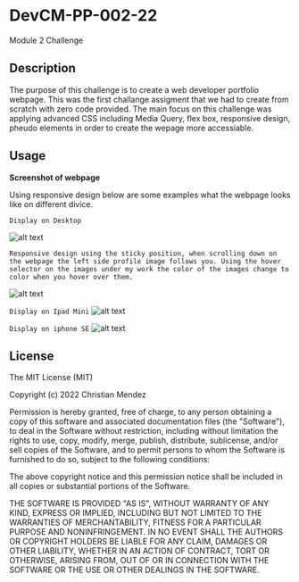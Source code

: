 # DevCM-PP-002-22
Module 2 Challenge  

## Description
The purpose of this challenge is to create a web developer portfolio webpage. This was the first challange assigment that we had to create from scratch with zero code provided. The main focus on this challenge was applying advanced CSS including Media Query, flex box, responsive design, pheudo elements in order to create the wepage more accessiable.

## Usage

**Screenshot of webpage** 

Using responsive design below are some examples what the webpage looks like on different divice. 

```Display on Desktop```

![alt text](./assets/images/Screen%20Shot%202022-11-03%20at%2012.32.00%20PM.png)

```Responsive design using the sticky position, when scrolling down on the webpage the left side profile image follows you. Using the hover selector on the images under my work the color of the images change to color when you hover over them.```

![alt text](./assets/images/Screen%20Shot%202022-11-03%20at%2012.55.43%20PM.png)

```Display on Ipad Mini```
![alt text](./assets/images/Screen%20Shot%202022-11-03%20at%2012.30.19%20PM.png)

```Display on iphone SE```
![alt text](./assets/images/Screen%20Shot%202022-11-03%20at%2012.29.46%20PM.png)


## License

The MIT License (MIT)

Copyright (c) 2022 Christian Mendez

Permission is hereby granted, free of charge, to any person obtaining a copy of this software and associated documentation files (the "Software"), to deal in the Software without restriction, including without limitation the rights to use, copy, modify, merge, publish, distribute, sublicense, and/or sell copies of the Software, and to permit persons to whom the Software is furnished to do so, subject to the following conditions:

The above copyright notice and this permission notice shall be included in all copies or substantial portions of the Software.

THE SOFTWARE IS PROVIDED "AS IS", WITHOUT WARRANTY OF ANY KIND, EXPRESS OR IMPLIED, INCLUDING BUT NOT LIMITED TO THE WARRANTIES OF MERCHANTABILITY, FITNESS FOR A PARTICULAR PURPOSE AND NONINFRINGEMENT. IN NO EVENT SHALL THE AUTHORS OR COPYRIGHT HOLDERS BE LIABLE FOR ANY CLAIM, DAMAGES OR OTHER LIABILITY, WHETHER IN AN ACTION OF CONTRACT, TORT OR OTHERWISE, ARISING FROM, OUT OF OR IN CONNECTION WITH THE SOFTWARE OR THE USE OR OTHER DEALINGS IN THE SOFTWARE.
